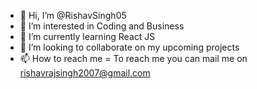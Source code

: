 - 👋 Hi, I’m @RishavSingh05
- 👀 I’m interested in Coding and Business
- 🌱 I’m currently learning React JS
- 💞️ I’m looking to collaborate on my upcoming projects 
- 📫 How to reach me = To reach me you can mail me on rishavrajsingh2007@gmail.com 

<!---
RishavSingh05/RishavSingh05 is a ✨ special ✨ repository because its `README.md` (this file) appears on your GitHub profile.
You can click the Preview link to take a look at your changes.
--->
